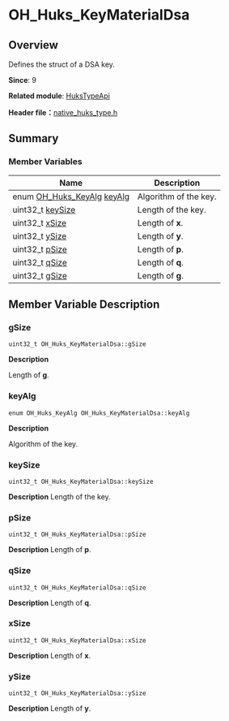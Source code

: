 # OH_Huks_KeyMaterialDsa


## Overview

Defines the struct of a DSA key.

**Since**: 9

**Related module**: [HuksTypeApi](_huks_type_api.md)

**Header file：**[native_huks_type.h](native__huks__type_8h.md)


## Summary


### Member Variables

| Name| Description|
| -------- | -------- |
| enum [OH_Huks_KeyAlg](_huks_type_api.md#oh_huks_keyalg) [keyAlg](#keyalg) | Algorithm of the key. |
| uint32_t [keySize](#keysize) | Length of the key. |
| uint32_t [xSize](#xsize) | Length of **x**. |
| uint32_t [ySize](#ysize) | Length of **y**. |
| uint32_t [pSize](#psize) | Length of **p**. |
| uint32_t [qSize](#qsize) | Length of **q**. |
| uint32_t [gSize](#gsize) | Length of **g**. |


## Member Variable Description


### gSize

```
uint32_t OH_Huks_KeyMaterialDsa::gSize
```
**Description**

Length of **g**.


### keyAlg

```
enum OH_Huks_KeyAlg OH_Huks_KeyMaterialDsa::keyAlg
```
**Description**

Algorithm of the key.


### keySize

```
uint32_t OH_Huks_KeyMaterialDsa::keySize
```
**Description**
Length of the key.


### pSize

```
uint32_t OH_Huks_KeyMaterialDsa::pSize
```
**Description**
Length of **p**.


### qSize

```
uint32_t OH_Huks_KeyMaterialDsa::qSize
```
**Description**
Length of **q**.


### xSize

```
uint32_t OH_Huks_KeyMaterialDsa::xSize
```
**Description**
Length of **x**.


### ySize

```
uint32_t OH_Huks_KeyMaterialDsa::ySize
```
**Description**
Length of **y**.
